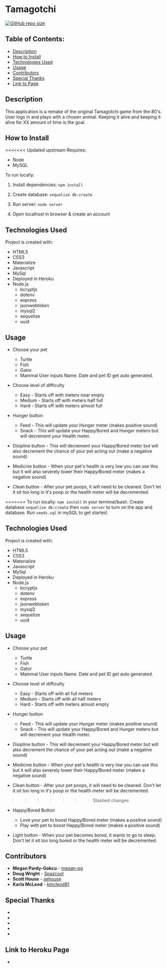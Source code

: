 # Tamagotchi

[![GitHub repo size](https://img.shields.io/github/repo-size/megan-pg/tamagotchi)](https://shields.io/)

<!-- ![image or animation of application](./assets/tamagotchi.png) -->

## Table of Contents:
* [Description](##Description)
* [How to Install](##How-to-Install)
* [Technologies Used](##Technologies-Used)
* [Usage](##Usage)
* [Contributors](##Contributors)
* [Special Thanks](##Special-Thanks)
* [Link to Page](##Link-to-Page)

## Description
This application is a remake of the original Tamagotchi game from the 80's. User logs in and plays with a chosen animal. Keeping it alive and keeping it alive for XX amount of time is the goal.

## How to Install
<<<<<<< Updated upstream
Requires:
* Node
* MySQL

To run locally:
1. Install dependencies:
    ``` npm install ```

2. Create database:
    ``` sequelize db:create ```

3. Run server:
    ```node server```
    
4. Open localhost in browser & create an account

## Technologies Used
Project is created with:
* HTML5
* CSS3
* Materialize
* Javascript
* MySql
* Deployed in Heroku
* Node.js
    * bcryptjs
    * dotenv
    * express
    * jsonwebtoken
    * mysql2
    * sequelize
    * uuid

## Usage
* Choose your pet
    * Turtle
    * Fish
    * Gator
    * Mammal
User inputs Name. Date and pet ID get auto generated.

* Choose level of difficulty 
    * Easy - Starts off with meters near empty
    * Medium - Starts off with meters half full
    * Hard - Starts off with meters almost full

* Hunger button
    * Feed - This will update your Hunger meter (makes positive sound)
    * Snack - This will update your Happy/Bored and Hunger meters but will decrement your Health meter.

* Disipline button - This will decrement your Happy/Bored meter but will also decrement the chance of your pet acting out (make a negative sound)

* Medicine button - When your pet's health is very low you can use this but it will also severely lower their Happy/Bored meter (makes a negative sound)

* Clean button - After your pet poops, it will need to be cleaned. Don't let it sit too long in it's poop or the health meter will be decremented.

=======
To run locally: `npm install` in your terminal/bash. Create database `sequelize db:create` then `node server` to turn on the app and database. Run `seeds.sql` in mySQL to get started.

## Technologies Used
Project is created with:
* HTML5
* CSS3
* Materialize
* Javascript
* MySql
* Deployed in Heroku
* Node.js
    * bcryptjs
    * dotenv
    * express
    * jsonwebtoken
    * mysql2
    * sequelize
    * uuid

## Usage
* Choose your pet
    * Turtle
    * Fish
    * Gator
    * Mammal
User inputs Name. Date and pet ID get auto generated.

* Choose level of difficulty 
    * Easy - Starts off with all full meters
    * Medium - Starts off with all half meters
    * Hard - Starts off with meters almost empty

* Hunger button
    * Feed - This will update your Hunger meter (makes positive sound)
    * Snack - This will update your Happy/Bored and Hunger meters but will decrement your Health meter.

* Disipline button - This will decrement your Happy/Bored meter but will also decrement the chance of your pet acting out (make a negative sound)

* Medicine button - When your pet's health is very low you can use this but it will also severely lower their Happy/Bored meter (makes a negative sound)

* Clean button - After your pet poops, it will need to be cleaned. Don't let it sit too long in it's poop or the health meter will be decremented.

>>>>>>> Stashed changes
* Happy/Bored Button
    * Love your pet to boost Happy/Bored meter (makes a positive sound)
    * Play with pet to boost Happy/Bored meter (makes a positive sound)

* Light button - When your pet becomes bored, it wants to go to sleep. Don't let it sit too long bored or the health meter will be decremented. 

## Contributors
* **Megan Pardy-Gokcu** - [megan-pg](https://github.com/megan-pg)
* **Doug Wright** - [Spazcool](https://github.com/Spazcool)
* **Scott House** - [sehouse](https://github.com/sehouse)
* **Karla McLeod** - [kmcleod81](https://github.com/kmcleod81)

## Special Thanks
* <!-- kudos -->
* <!-- kudos -->
* <!-- kudos -->
* <!-- kudos -->
* <!-- kudos -->

## Link to Heroku Page
* <!-- https://?.herokuapp.com/ -->
